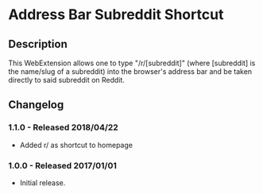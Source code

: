 Address Bar Subreddit Shortcut
=============================

## Description ##
This WebExtension allows one to type "/r/[subreddit]" (where [subreddit] is the name/slug of a subreddit) into the browser's address bar and be taken directly to said subreddit on Reddit.

## Changelog ##

### 1.1.0 - Released 2018/04/22 ###
* Added r/  as shortcut to homepage

### 1.0.0 - Released 2017/01/01 ###
*	Initial release.

